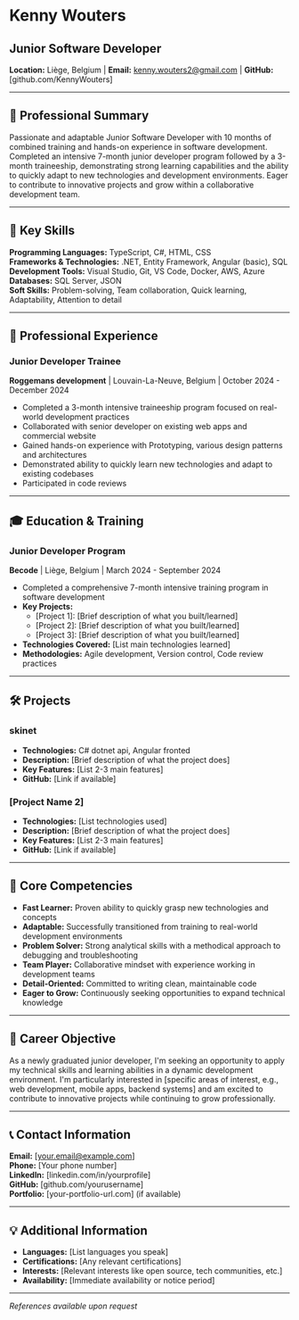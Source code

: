 # Kenny Wouters

## Junior Software Developer

**Location:** Liège, Belgium | **Email:** kenny.wouters2@gmail.com | **GitHub:** [github.com/KennyWouters]

---

## 🎯 Professional Summary

Passionate and adaptable Junior Software Developer with 10 months of combined training and hands-on experience in software development. Completed an intensive 7-month junior developer program followed by a 3-month traineeship, demonstrating strong learning capabilities and the ability to quickly adapt to new technologies and development environments. Eager to contribute to innovative projects and grow within a collaborative development team.

---

## 🚀 Key Skills

**Programming Languages:** TypeScript, C#, HTML, CSS  
**Frameworks & Technologies:** .NET, Entity Framework, Angular (basic), SQL  
**Development Tools:** Visual Studio, Git, VS Code, Docker, AWS, Azure
**Databases:** SQL Server, JSON  
**Soft Skills:** Problem-solving, Team collaboration, Quick learning, Adaptability, Attention to detail

---

## 💼 Professional Experience

### Junior Developer Trainee

**Roggemans development** | Louvain-La-Neuve, Belgium | October 2024 - December 2024

- Completed a 3-month intensive traineeship program focused on real-world development practices
- Collaborated with senior developer on existing web apps and commercial website
- Gained hands-on experience with Prototyping, various design patterns and architectures
- Demonstrated ability to quickly learn new technologies and adapt to existing codebases
- Participated in code reviews

---

## 🎓 Education & Training

### Junior Developer Program

**Becode** | Liège, Belgium | March 2024 - September 2024

- Completed a comprehensive 7-month intensive training program in software development
- **Key Projects:**
  - [Project 1]: [Brief description of what you built/learned]
  - [Project 2]: [Brief description of what you built/learned]
  - [Project 3]: [Brief description of what you built/learned]
- **Technologies Covered:** [List main technologies learned]
- **Methodologies:** Agile development, Version control, Code review practices

---

## 🛠️ Projects

### skinet

- **Technologies:** C# dotnet api, Angular fronted
- **Description:** [Brief description of what the project does]
- **Key Features:** [List 2-3 main features]
- **GitHub:** [Link if available]

### [Project Name 2]

- **Technologies:** [List technologies used]
- **Description:** [Brief description of what the project does]
- **Key Features:** [List 2-3 main features]
- **GitHub:** [Link if available]

---

## 🌟 Core Competencies

- **Fast Learner:** Proven ability to quickly grasp new technologies and concepts
- **Adaptable:** Successfully transitioned from training to real-world development environments
- **Problem Solver:** Strong analytical skills with a methodical approach to debugging and troubleshooting
- **Team Player:** Collaborative mindset with experience working in development teams
- **Detail-Oriented:** Committed to writing clean, maintainable code
- **Eager to Grow:** Continuously seeking opportunities to expand technical knowledge

---

## 🎯 Career Objective

As a newly graduated junior developer, I'm seeking an opportunity to apply my technical skills and learning abilities in a dynamic development environment. I'm particularly interested in [specific areas of interest, e.g., web development, mobile apps, backend systems] and am excited to contribute to innovative projects while continuing to grow professionally.

---

## 📞 Contact Information

**Email:** [your.email@example.com]  
**Phone:** [Your phone number]  
**LinkedIn:** [linkedin.com/in/yourprofile]  
**GitHub:** [github.com/yourusername]  
**Portfolio:** [your-portfolio-url.com] (if available)

---

## 💡 Additional Information

- **Languages:** [List languages you speak]
- **Certifications:** [Any relevant certifications]
- **Interests:** [Relevant interests like open source, tech communities, etc.]
- **Availability:** [Immediate availability or notice period]

---

_References available upon request_
